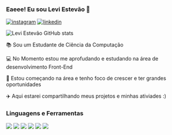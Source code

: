 
### Eaeee! Eu sou Levi Estevão 🫡

[![instagram](https://img.shields.io/badge/Instagram-E4405F?style=for-the-badge&logo=instagram&logoColor=white)](https://instagram.com/levi__estevao) [![linkedin](https://img.shields.io/badge/LinkedIn-0077B5?style=for-the-badge&logo=linkedin&logoColor=white)](https://www.linkedin.com/in/levi-estev%C3%A3o-a6934a304/)

![Levi Estevão GitHub stats](https://github-readme-stats.vercel.app/api?username=LeviEstevaum&show_icons=true&theme=dracula)
<br>

📚 Sou um Estudante de Ciência da Computação

💻 No Momento estou me aprofudando e estudando na área de desenvolvimento Front-End

🚀 Estou começando na área e tenho foco de crescer e ter grandes oportunidades

✈️ Aqui estarei compartilhando meus projetos e minhas ativiades :)


### Linguagens e Ferramentas

<div style = "display :inline_block">
<img src= "https://img.shields.io/badge/HTML5-E34F26?style=for-the-badge&logo=html5&logoColor=white">

<img src= "https://img.shields.io/badge/CSS3-1572B6?style=for-the-badge&logo=css3&logoColor=white">

<img src= "https://img.shields.io/badge/JavaScript-323330?style=for-the-badge&logo=javascript&logoColor=F7DF1E">

<img src= "https://img.shields.io/badge/React-20232A?style=for-the-badge&logo=react&logoColor=61DAFB">

<img src = "https://img.shields.io/badge/Bootstrap-563D7C?style=for-the-badge&logo=bootstrap&logoColor=white">

<img src= "https://img.shields.io/badge/MySQL-00000F?style=for-the-badge&logo=mysql&logoColor=white">
</div>


